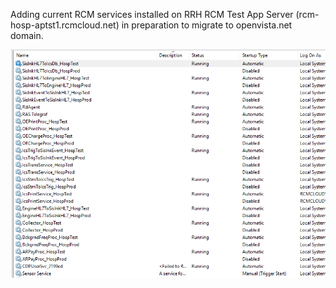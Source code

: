 Adding current RCM services installed on RRH RCM Test App Server (rcm-hosp-aptst1.rcmcloud.net) in preparation to migrate to openvista.net domain.

![image.png](/.attachments/image-c0361dba-335b-45b0-acd4-5a496f0a1aa8.png)